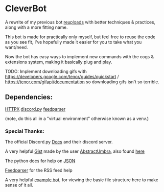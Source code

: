 # CleverBot

A rewrite of my previous bot [reuploads](https://github.com/wiviw5/reuploads-discord.py) with better techniques & practices, along with a more fitting name.

This bot is made for practically only myself, but feel free to reuse the code as you see fit, I've hopefully made it easier for you to take what you want/need.

Now the bot has easy ways to implement new commands with the cogs & extensions system, making it basically plug and play.

TODO:
Implement downloading gifs with https://developers.google.com/tenor/guides/quickstart / https://tenor.com/gifapi/documentation so downloading gifs isn't so terrible.


## Dependencies:
[HTTPX](https://www.python-httpx.org/) 
[discord.py](https://github.com/Rapptz/discord.py)
[feedparser](https://github.com/kurtmckee/feedparser)

(note, do this all in a "virtual environment" otherwise known as a venv.)

### Special Thanks:

The official Discord.py [Docs](https://discordpy.readthedocs.io/en/latest/index.html#) and their discord server.

A very helpful [Gist](https://gist.github.com/AbstractUmbra/a9c188797ae194e592efe05fa129c57f) made by the user [AbstractUmbra](https://github.com/AbstractUmbra), also found [here](https://about.abstractumbra.dev/discord.py/2023/01/29/sync-command-example.html)

The python docs for help on [JSON](https://docs.python.org/3/library/json.html)

[Feedparser](https://github.com/kurtmckee/feedparser) for the RSS feed help

A very helpful [example bot](https://github.com/kkrypt0nn/Python-Discord-Bot-Template), for viewing the basic file structure here to make sense of it all.
